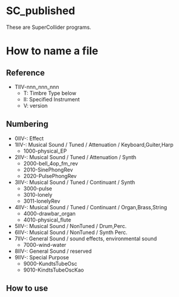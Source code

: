 # SC_published
 These are SuperCollider programs.

# How to name a file

## Reference
- TIIV-nnn_nnn_nnn
  - T: Timbre Type below
  - II: Specified Instrument
  - V: version

## Numbering
- 0IIV-: Effect
- 1IIV-: Musical Sound / Tuned / Attenuation / Keyboard,Guiter,Harp
  - 1000-physical_EP
- 2IIV-: Musical Sound / Tuned / Attenuation / Synth
  - 2000-bell_4op_fm_rev
  - 2010-SinePhongRev
  - 2020-PulsePhongRev
- 3IIV-: Musical Sound / Tuned / Continuant / Synth
  - 3000-pulse
  - 3010-lonely
  - 3011-lonelyRev
- 4IIV-: Musical Sound / Tuned / Continuant / Organ,Brass,String
  - 4000-drawbar_organ
  - 4010-physical_flute
- 5IIV-: Musical Sound / NonTuned / Drum,Perc.
- 6IIV-: Musical Sound / NonTuned / Synth Perc.
- 7IIV-: General Sound / sound effects, environmental sound
  - 7000-wind-water
- 8IIV-: General Sound / reserved
- 9IIV-: Special Purpose
  - 9000-KundtsTubeOsc
  - 9010-KindtsTubeOscKao

## How to use


